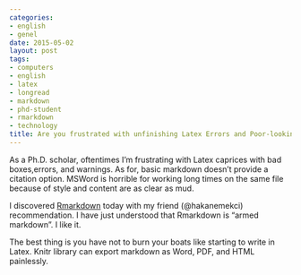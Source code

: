 ```yaml
---
categories:
- english
- genel
date: 2015-05-02
layout: post
tags:
- computers
- english
- latex
- longread
- markdown
- phd-student
- rmarkdown
- technology
title: Are you frustrated with unfinishing Latex Errors and Poor-looking Markdown?
---
```


As a Ph.D. scholar, oftentimes I’m frustrating with Latex caprices with bad boxes,errors, and warnings. As for, basic markdown doesn’t provide a citation option. MSWord is horrible for working long times on the same file because of style and content are as clear as mud.

I discovered [Rmarkdown](http://rmarkdown.rstudio.com/) today with my friend (@hakanemekci) recommendation. I have just understood that Rmarkdown is “armed markdown”. I like it. 

The best thing is you have not to burn your boats like starting to write in Latex. Knitr library can export markdown as Word, PDF, and HTML painlessly.
